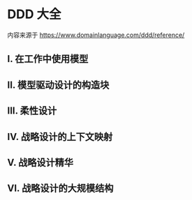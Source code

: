 # DDD 大全

内容来源于 <https://www.domainlanguage.com/ddd/reference/>

## I. 在工作中使用模型

## II. 模型驱动设计的构造块

## III. 柔性设计

## IV. 战略设计的上下文映射

## V. 战略设计精华

## VI. 战略设计的大规模结构
